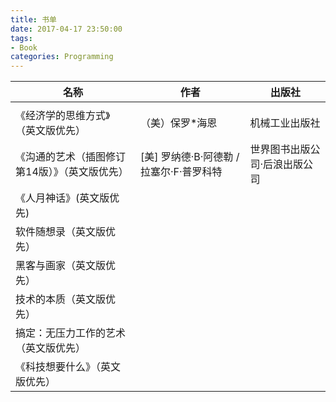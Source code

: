 ```yaml
---
title: 书单
date: 2017-04-17 23:50:00
tags:
- Book
categories: Programming
---
```






| 名称                       | 作者                         | 出版社             |
| ------------------------ | -------------------------- | --------------- |
                |
| 《经济学的思维方式》（英文版优先）        | （美）保罗*海恩                   | 机械工业出版社         |
| 《沟通的艺术（插图修订第14版）》（英文版优先） | [美] 罗纳德·B·阿德勒 / 拉塞尔·F·普罗科特 | 世界图书出版公司·后浪出版公司 |
| 《人月神话》(英文版优先)            |                            |                 |
| 软件随想录（英文版优先）             |                            |                 |
| 黑客与画家（英文版优先）             |                            |                 |
| 技术的本质（英文版优先）             |                            |                 |
| 搞定：无压力工作的艺术（英文版优先）       |                            |                 |
| 《科技想要什么》（英文版优先）          |                            |                 |